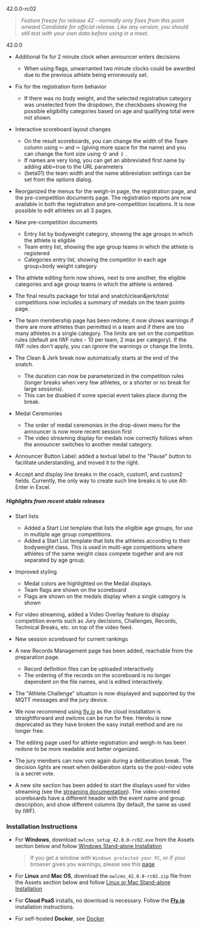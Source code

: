 42.0.0-rc02

> *Feature freeze for release 42 - normally only fixes from this point onward*
> *Candidate for official release.  Like any version, you should still test with your own data before using in a meet.*

42.0.0

- Additional fix for 2 minute clock when announcer enters decisions
  - When using flags, unwarranted two minute clocks could be awarded due to the previous athlete being erroneously set. 

- Fix for the registration form behavior
  - If there was no body weight, and the selected registration category was unselected from the dropdown, the checkboxes showing the possible eligibility categories based on age and qualifying total were not shown.
- Interactive scoreboard layout changes
  - On the result scoreboards, you can change the width of the Team column using ⇦ and ⇨ (giving more space for the name) and you can change the font size using ⇧ and ⇩ .
  - If names are very long, you can get an abbreviated first name by adding abb=true to the URL parameters
  - (beta01) the team width and the name abbreviation settings can be set from the options dialog.
- Reorganized the menus for the weigh-in page, the registration page, and the pre-competition documents page.  The registration reports are now available in both the registration and pre-competition locations. It is now possible to edit athletes on all 3 pages.
- New pre-competition documents
  - Entry list by bodyweight category, showing the age groups in which the athlete is eligible
  - Team entry list, showing the age group teams in which the athlete is registered
  - Categories entry list, showing the competitor in each age group+body weight category
- The athlete editing form now shows, next to one another, the eligible categories and age group teams in which the athlete is entered.
- The final results package for total and snatch/clean&jerk/total competitions now includes a summary of medals on the team points page.
- The team membership page has been redone; it now shows warnings if there are more athletes than permitted in a team and if there are too many athletes in a single category.  The limits are set on the competition rules (default are IWF rules - 10 per team, 2 max per category). If the IWF rules don't apply, you can ignore the warnings or change the limits.
- The Clean & Jerk break now automatically starts at the end of the snatch.  
  - The duration can now be parameterized in the competition rules (longer breaks when very few athletes, or a shorter or no break for large sessions).
  - This can be disabled if some special event takes place during the break.
- Medal Ceremonies
  - The order of medal ceremonies in the drop-down menu for the announcer is now more recent session first
  - The video streaming display for medals now correctly follows when the announcer switches to another medal category.
- Announcer Button Label: added a textual label to the "Pause" button to facilitate understanding, and moved it to the right.
- Accept and display line breaks in the coach, custom1, and custom2 fields.  Currently, the only way to create such line breaks is to use Alt-Enter in Excel.

##### Highlights from recent stable releases

- Start lists
  - Added a Start List template that lists the eligible age groups, for use in multiple age group competitions.
  - Added a Start List template that lists the athletes according to their bodyweight class.  This is used in multi-age competitions where athletes of the same weight class compete together and are not separated by age group.
- Improved styling
  - Medal colors are highlighted on the Medal displays.
  - Team flags are shown on the scoreboard
  - Flags are shown on the medals display when a single category is shown

- For video streaming, added a Video Overlay feature to display competition events such as Jury decisions, Challenges, Records, Technical Breaks, etc. on top of the video feed.

- New session scoreboard for current rankings
- A new Records Management page has been added, reachable from the preparation page.
  - Record definition files can be uploaded interactively 
  - The ordering of the records on the scoreboard is no longer dependent on the file names, and is edited interactively.
- The "Athlete Challenge" situation is now displayed and supported by the MQTT messages and the jury device.
- We now recommend using [fly.io](https://owlcms.github.io/owlcms4-prerelease/#/Fly) as the cloud installation is straightforward and owlcms can be run for free. Heroku is now deprecated as they have broken the easy install method and are no longer free.
- The editing page used for athlete registration and weigh-in has been redone to be more readable and better organized.
- The jury members can now vote again during a deliberation break. The decision lights are reset when deliberation starts so the post-video vote is a secret vote. 
- A new site section has been added to start the displays used for video streaming (see the [streaming documentation](https://owlcms.github.io/owlcms4-prerelease/#/OBS?id=_2-setup-owlcms-with-some-data)). The video-oriented scoreboards have a different header with the event name and group description, and show different columns (by default, the same as used by IWF).


### **Installation Instructions**

  - For **Windows**, download `owlcms_setup_42.0.0-rc02.exe` from the Assets section below and follow [Windows Stand-alone Installation](https://owlcms.github.io/owlcms4-prerelease/#/LocalWindowsSetup)

    > If you get a window with `Windows protected your PC`, or if your browser gives you warnings, please see this [page](https://owlcms.github.io/owlcms4-prerelease/#/DefenderOff)

  - For **Linux** and **Mac OS**, download the `owlcms_42.0.0-rc02.zip` file from the Assets section below and follow [Linux or Mac Stand-alone Installation](https://owlcms.github.io/owlcms4-prerelease/#/LocalLinuxMacSetup)

  - For **Cloud PaaS** installs, no download is necessary. Follow the **[Fly.io](https://owlcms.github.io/owlcms4-prerelease/#Fly)** installation instructions.

  - For self-hosted **Docker**, see [Docker](https://owlcms.github.io/owlcms4-prerelease/#/LocalWindowsSetup)

